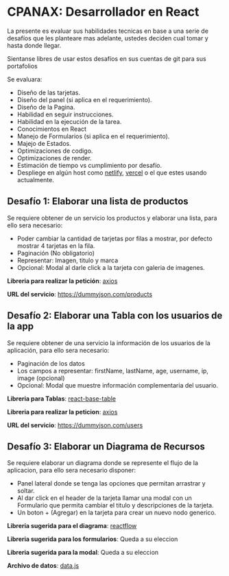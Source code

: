 # CPANAX: Desarrollador en React

La presente es evaluar sus habilidades tecnicas en base a una serie de desafíos que les planteare mas adelante, ustedes deciden cual tomar y hasta donde llegar.

Sientanse libres de usar estos desafíos en sus cuentas de git para sus portafolios


Se evaluara: 
 - Diseño de las tarjetas.
 - Diseño del panel (si aplica en el requerimiento).
 - Diseño de la Pagina.
 - Habilidad en seguir instrucciones.
 - Habilidad en la ejecución de la tarea.
 - Conocimientos en React
 - Manejo de Formularios (si aplica en el requerimiento).
 - Majejo de Estados.
 - Optimizaciones de codigo.
 - Optimizaciones de render.
 - Estimación de tiempo vs cumplimiento por desafío.
 - Despliege en algún host como [netlify](https://www.netlify.com/), [vercel](https://vercel.com/) o el que estes usando actualmente.


## Desafío 1: Elaborar una lista de productos

Se requiere obtener de un servicio los productos y elaborar una lista, para ello sera necesario:

 - Poder cambiar la cantidad de tarjetas por filas a mostrar, por defecto mostrar 4 tarjetas en la fila.
 - Paginación (No obligatorio)
 - Representar: Imagen, titulo y marca
 - Opcional: Modal al darle click a la tarjeta con galeria de imagenes.


**Libreria para realizar la petición**: [axios](https://www.npmjs.com/package/axios)

**URL del servicio**: https://dummyjson.com/products 



## Desafío 2: Elaborar una Tabla con los usuarios de la app

Se requiere obtener de una servicio la información de los usuarios de la aplicación, para ello sera necesario:

 - Paginación de los datos
 - Los campos a representar: firstName, lastName, age, username, ip, image (opcional)
 - Opcional: Modal que muestre información complementaria del usuario.

**Libreria para Tablas**: [react-base-table](https://www.npmjs.com/package/react-base-table)

**Libreria para realizar la peticion**: [axios](https://www.npmjs.com/package/axios)

**URL del servicio**: https://dummyjson.com/users



## Desafío 3: Elaborar un Diagrama de Recursos

Se requiere elaborar un diagrama donde se represente el flujo de la aplicacion, para ello sera necesario disponer:

 - Panel lateral donde se tenga las opciones que permitan arrastrar y soltar.
 - Al dar click en el header de la tarjeta llamar una modal con un Formulario que permita cambiar el titulo y descripciones de la tarjeta.
 - Un boton + (Agregar) en la tarjeta para crear un nuevo nodo generico.

**Libreria sugerida para el diagrama**: [reactflow](https://www.npmjs.com/package/reactflow)

**Libreria sugerida para los formularios**: Queda a su eleccion

**Libreria sugerida para la modal**: Queda a su eleccion

**Archivo de datos**: [data.js](https://github.com/ajimenezg/cpanax-desafio/blob/main/diagrama/data.js)

